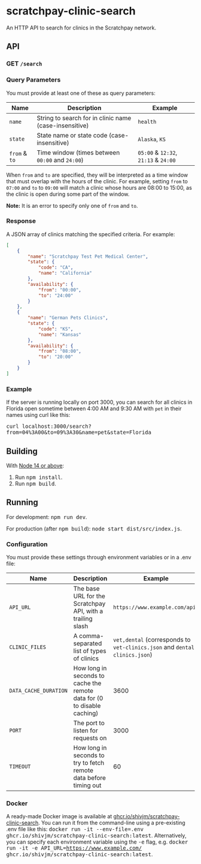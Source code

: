 # scratchpay-clinic-search

An HTTP API to search for clinics in the Scratchpay network.

## API

### GET `/search`

### Query Parameters

You must provide at least one of these as query parameters:

| Name | Description | Example |
|------|-------------|---------|
| `name` | String to search for in clinic name (case-insensitive) | `health` |
| `state` | State name or state code (case-insensitive) | `Alaska`, `KS` |
| `from` & `to` | Time window (times between `00:00` and `24:00`) | `05:00` & `12:32`, `21:13` & `24:00` |

When `from` and `to` are specified, they will be interpreted as a time
window that must overlap with the hours of the clinic. For example,
setting `from` to `07:00` and `to` to `09:00` will match a clinic
whose hours are 08:00 to 15:00, as the clinic is open during some part
of the window.

**Note:** It is an error to specify only one of `from` and `to`.

### Response

A JSON array of clinics matching the specified criteria. For example:

```json
[
    {
        "name": "Scratchpay Test Pet Medical Center",
        "state": {
            "code": "CA",
            "name": "California"
        },
        "availability": {
            "from": "00:00",
            "to": "24:00"
        }
    },
    {
        "name": "German Pets Clinics",
        "state": {
            "code": "KS",
            "name": "Kansas"
        },
        "availability": {
            "from": "08:00",
            "to": "20:00"
        }
    }
]
```

### Example

If the server is running locally on port 3000, you can search for all
clinics in Florida open sometime between 4:00 AM and 9:30 AM with
`pet` in their names using curl like this:

<kbd>curl localhost:3000/search?from=04%3A00&to=09%3A30&name=pet&state=Florida</kbd>

## Building

With [Node 14 or above](https://nodejs.org/):

1. Run <kbd>npm install</kbd>.
2. Run <kbd>npm build</kbd>.

## Running

For development: <kbd>npm run dev</kbd>.

For production (after <kbd>npm build</kbd>): <kbd>node start
dist/src/index.js</kbd>.

### Configuration

You must provide these settings through environment variables or in a .env file:

| Name | Description | Example |
|------|-------------|---------|
| `API_URL` | The base URL for the Scratchpay API, with a trailing slash | `https://www.example.com/api/` |
| `CLINIC_FILES` | A comma-separated list of types of clinics | `vet,dental` (corresponds to `vet-clinics.json` and `dental-clinics.json`) |
| `DATA_CACHE_DURATION` | How long in seconds to cache the remote data for (0 to disable caching) | 3600 |
| `PORT` | The port to listen for requests on | 3000 |
| `TIMEOUT` | How long in seconds to try to fetch remote data before timing out | 60 |

### Docker

A ready-made Docker image is available at [ghcr.io/shivjm/scratchpay-clinic-search](https://github.com/shivjm/scratchpay-clinic-search/pkgs/container/scratchpay-clinic-search). You can run it from the command-line using a pre-existing .env file like this: <kbd>docker run -it --env-file=.env ghcr.io/shivjm/scratchpay-clinic-search:latest</kbd>. Alternatively, you can specify each environment variable using the <kbd>-e</kbd> flag, e.g. <kbd>docker run -it -e API_URL=https://www.example.com/ ghcr.io/shivjm/scratchpay-clinic-search:latest</kbd>.
